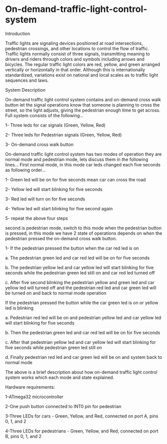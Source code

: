 # On-demand-traffic-light-control-system
Introduction

Traffic lights are signaling devices positioned at road intersections, pedestrian crossings, and other locations to control the flow of traffic.
Traffic lights normally consist of three signals, transmitting meaning to drivers and riders through colors and symbols including arrows and bicycles.
The regular traffic light colors are red, yellow, and green arranged vertically or horizontally in that order.
Although this is internationally standardized, variations exist on national and local scales as to traffic light sequences and laws.

System Description

On-demand traffic light control system contains and on-demand cross walk button let the signal operations know that someone is planning to cross the street, so the light adjusts, giving the pedestrian enough time to get across.
Full system consists of the following...

1- Three leds for car signals (Green, Yellow, Red)

2- Three leds for Pedestrian signals (Green, Yellow, Red)

3- On-demand cross walk button

On-demand traffic light control system has two modes of operation they are normal mode and pedestrian mode, lets discuss them in the following lines…
First normal mode, in this mode car leds changed each five seconds as following order…

1- Green led will be on for five seconds mean car can cross the road

2- Yellow led will start blinking for five seconds

3- Red led will turn on for five seconds

4- Yellow led will start blinking for five second again

5- repeat the above four steps

second is pedestrian mode, switch to this mode when the pedestrian button is pressed, in this mode we have 2 state of operations depends on when the pedestrian pressed the on-demand cross walk button.

1- If the pedestrian pressed the button when the car red led is on

a. The pedestrian green led and car red led will be on for five seconds

b. The pedestrian yellow led and car yellow led will start blinking for five seconds while the pedestrian green led still on and car red led turned off

c. After five second blinking the pedestrian yellow and green led and car yellow led will turned off and the pedestrian red led and car green led will be turned on and back to normal mode operation

If the pedestrian pressed the button while the car green led is on or yellow led is blinking

a. Pedestrian red led will be on and pedestrian yellow led and car yellow led will start blinking for five seconds

b. Then the pedestrian green led and car red led will be on for five seconds

c. After that pedestrian yellow led and car yellow led will start blinking for five seconds while pedestrian green led still on

d. Finally pedestrian red led and car green led will be on and system back to normal mode

The above is a brief description about how on-demand traffic light control system works which each mode and state explained.

Hardware requirements:

1-ATmega32 microcontroller

2-One push button connected to INT0 pin for pedestrian

3-Three LEDs for cars - Green, Yellow, and Red, connected on port A, pins 0, 1, and 2

4-Three LEDs for pedestrians - Green, Yellow, and Red, connected on port B, pins 0, 1, and 2

